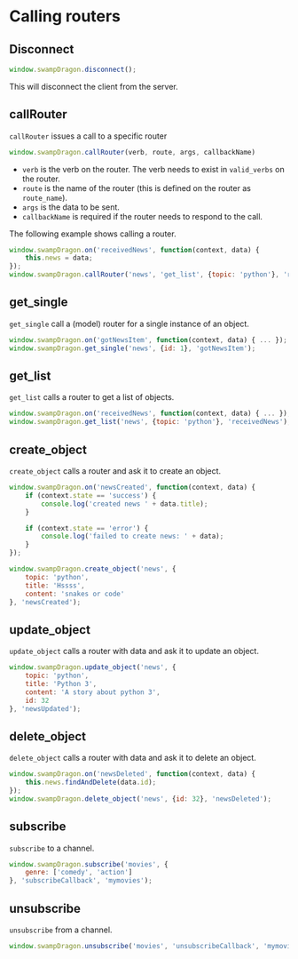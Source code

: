 # Calling routers #


## Disconnect ##

```javascript
window.swampDragon.disconnect();
```

This will disconnect the client from the server.


## callRouter ##

`callRouter` issues a call to a specific router

```javascript
window.swampDragon.callRouter(verb, route, args, callbackName)
```

*  `verb` is the verb on the router. The verb needs to exist in `valid_verbs` on the router.
*  `route` is the name of the router (this is defined on the router as `route_name`).
*  `args` is the data to be sent.
*  `callbackName` is required if the router needs to respond to the call.

The following example shows calling a router.

```javascript
window.swampDragon.on('receivedNews', function(context, data) {
    this.news = data;
});
window.swampDragon.callRouter('news', 'get_list', {topic: 'python'}, 'receivedNews');
```


## get_single ##

`get_single` call a (model) router for a single instance of an object.

```javascript
window.swampDragon.on('gotNewsItem', function(context, data) { ... });
window.swampDragon.get_single('news', {id: 1}, 'gotNewsItem');
```


## get_list ##

`get_list` calls a router to get a list of objects.

```javascript
window.swampDragon.on('receivedNews', function(context, data) { ... });
window.swampDragon.get_list('news', {topic: 'python'}, 'receivedNews');
```


## create_object ##

`create_object` calls a router and ask it to create an object.

```javascript
window.swampDragon.on('newsCreated', function(context, data) {
    if (context.state == 'success') {
        console.log('created news ' + data.title);
    }

    if (context.state == 'error') {
        console.log('failed to create news: ' + data);
    }
});

window.swampDragon.create_object('news', {
    topic: 'python',
    title: 'Hssss',
    content: 'snakes or code'
}, 'newsCreated');
```


## update_object ##

`update_object` calls a router with data and ask it to update an object.

```javascript
window.swampDragon.update_object('news', {
    topic: 'python',
    title: 'Python 3',
    content: 'A story about python 3',
    id: 32
}, 'newsUpdated');
```


## delete_object ##

`delete_object` calls a router with data and ask it to delete an object.

```javascript
window.swampDragon.on('newsDeleted', function(context, data) {
    this.news.findAndDelete(data.id);
});
window.swampDragon.delete_object('news', {id: 32}, 'newsDeleted');
```


## subscribe ##

`subscribe` to a channel.

```javascript
window.swampDragon.subscribe('movies', {
    genre: ['comedy', 'action']
}, 'subscribeCallback', 'mymovies');
```


## unsubscribe ##

`unsubscribe` from a channel.

```javascript
window.swampDragon.unsubscribe('movies', 'unsubscribeCallback', 'mymovies');
```
